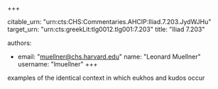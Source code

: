 +++


citable_urn: "urn:cts:CHS:Commentaries.AHCIP:Iliad.7.203.JydWJHu"
target_urn: "urn:cts:greekLit:tlg0012.tlg001:7.203"
title: "Iliad 7.203"

authors:
- email: "muellner@chs.harvard.edu"
  name: "Leonard Muellner"
  username: "lmuellner"
+++

<p>examples of the identical context in which eukhos and kudos occur</p>